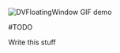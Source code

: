 ![DVFloatingWindow GIF demo](https://raw.github.com/dvor/DVFloatingWindow/master/demo.gif)

#TODO

Write this stuff
